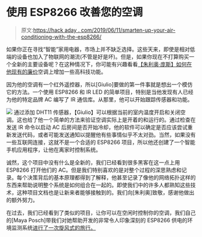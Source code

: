 # 使用 ESP8266 改善您的空调

> 原文:[https://hack aday . com/2019/06/11/smarten-up-your-air-conditioning-with-the-esp8266/](https://hackaday.com/2019/06/11/smarten-up-your-air-conditioning-with-the-esp8266/)

如果你正在寻找“智能”家用电器，市场上并不缺乏选择。这些天来，即使是相对低端的设备也加入了物联网的潮流(不管是好是坏)。但是，如果你现在不打算购买一个全新的主要设备呢？在这种情况下，你可能有兴趣看看[【朱利奥·庞斯】如何在他现有的廉价](https://hackaday.io/project/165554-normal-air-conditioner-becomes-wifi-controlled)空调上增加一些高科技功能。

因为他的空调有一个红外遥控器，所以[Giulio]要做的第一件事就是想出一个模仿它的方法。一个使用 ESP8266 和 IR LED 的简单项目，特别是当他发现有人已经为他的特定品牌 AC 编写了 IR 通信库。从那里，他可以开始跟踪传感器和功能。

[![](../Images/e917993ac98e1ad4bc0749f5e48013b8.png)](https://hackaday.com/wp-content/uploads/2019/06/smartac_detail.png) 通过添加 DHT11 传感器，【Giulio】可以根据当前的室内温度开启和关闭空调。这也给了他一个简单的方法来验证空调实际上是开着的和运行的。通过检查在发送 IR 命令以启动 AC 后房间是否开始冷却，他的软件可以确定是否应该尝试重新发送代码，或者可能发送通知以提醒他有些事情似乎不太对劲。当然，如果没有一些互联网连接，这就不是一个合适的 ESP8266 项目，所以他还创建了一个智能手机应用程序，让他在离家时控制系统。

诚然，这个项目中没有什么是全新的，我们已经看到很多黑客在这一点上用 ESP8266 打开他们的 AC。但是我们特别喜欢的是对整个过程的深思熟虑和记录。每个决策背后的基本原理都得到了解释，他甚至记录了像他的网络拓扑这样的东西来帮助说明整个系统是如何组合在一起的。即使我们中的许多人都熟知这些技术，这种项目文档也是让新来者能够接触到的。我们向[朱利奥]致敬，感谢他做出的额外努力。

在过去，我们已经看到了类似的项目，让你可以在空闲时控制你的空调，我们自己的[Maya Posch]带我们对她帮助开发的非常令人印象深刻的 ESP8266 供电的环境监测系统[进行了一次旋风式的旅行。](https://hackaday.com/2019/03/20/the-joy-of-properly-designed-embedded-systems/)
